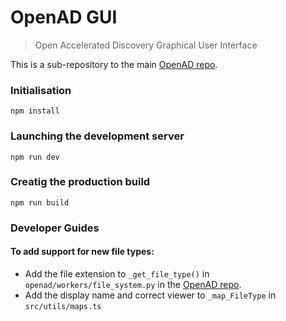 # OpenAD GUI

> Open Accelerated Discovery Graphical User Interface

This is a sub-repository to the main [OpenAD repo].

### Initialisation

    npm install

### Launching the development server

    npm run dev

### Creatig the production build

    npm run build

### Developer Guides

#### To add support for new file types:

-   Add the file extension to `_get_file_type()` in `openad/workers/file_system.py` in the [OpenAD repo].
-   Add the display name and correct viewer to `_map_FileType` in `src/utils/maps.ts`

[OpenAD repo]: https://github.com/acceleratedscience/open-ad-toolkit
